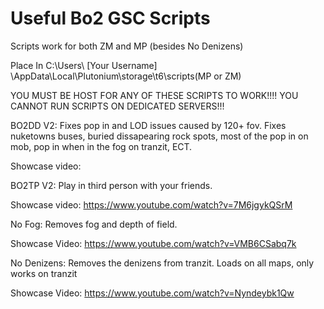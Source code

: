 # Useful Bo2 GSC Scripts

Scripts work for both ZM and MP (besides No Denizens)

Place In C:\Users\ [Your Username] \AppData\Local\Plutonium\storage\t6\scripts(MP or ZM)


YOU MUST BE HOST FOR ANY OF THESE SCRIPTS TO WORK!!!! YOU CANNOT RUN SCRIPTS ON DEDICATED SERVERS!!!

BO2DD V2: Fixes pop in and LOD issues caused by 120+ fov. Fixes nuketowns buses, buried dissapearing rock spots, most of the pop in on mob, pop in when in the fog on tranzit, ECT.

Showcase video: 


BO2TP V2: Play in third person with your friends. 

Showcase video: https://www.youtube.com/watch?v=7M6jgykQSrM


No Fog: Removes fog and depth of field.

Showcase Video: https://www.youtube.com/watch?v=VMB6CSabq7k


No Denizens: Removes the denizens from tranzit. Loads on all maps, only works on tranzit

Showcase Video: https://www.youtube.com/watch?v=Nyndeybk1Qw



